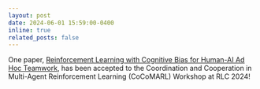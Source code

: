 ```yaml
---
layout: post
date: 2024-06-01 15:59:00-0400
inline: true
related_posts: false
---
```


One paper, [Reinforcement Learning with Cognitive Bias for Human-AI Ad Hoc Teamwork](https://openreview.net/pdf?id=fY0b4fvtlx), has been accepted to the Coordination and Cooperation in Multi-Agent Reinforcement Learning (CoCoMARL) Workshop at RLC 2024! 